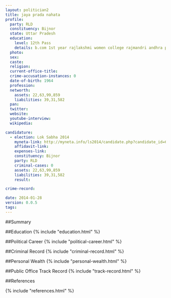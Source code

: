 ```yaml
---
layout: politician2
title: jaya prada nahata
profile: 
  party: RLD
  constituency: Bijnor
  state: Uttar Pradesh
  education: 
    level: 12th Pass
    details: b.com 1st year rajlakshmi women college rajmandri andhra pradesh
  photo: 
  sex: 
  caste: 
  religion: 
  current-office-title: 
  crime-accusation-instances: 0
  date-of-birth: 1964
  profession: 
  networth: 
    assets: 22,63,99,859
    liabilities: 39,31,582
  pan: 
  twitter: 
  website: 
  youtube-interview: 
  wikipedia: 

candidature: 
  - election: Lok Sabha 2014
    myneta-link: http://myneta.info/ls2014/candidate.php?candidate_id=688
    affidavit-link: 
    expenses-link: 
    constituency: Bijnor 
    party: RLD
    criminal-cases: 0
    assets: 22,63,99,859
    liabilities: 39,31,582
    result:  

crime-record: 

date: 2014-01-28
version: 0.0.5
tags: 
---
```

##Summary


##Education
{% include "education.html" %}


##Political Career
{% include "political-career.html" %}


##Criminal Record
{% include "criminal-record.html" %}


##Personal Wealth
{% include "personal-wealth.html" %}


##Public Office Track Record
{% include "track-record.html" %}


##References


{% include "references.html" %}